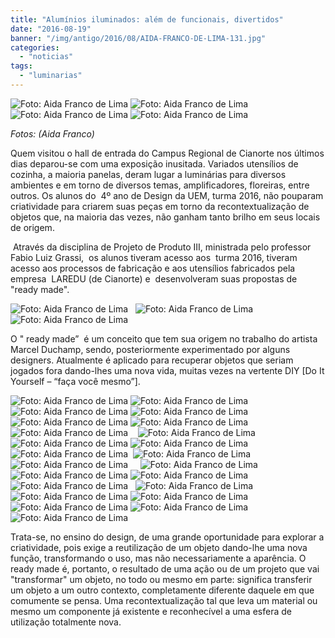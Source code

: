 ```yaml
---
title: "Alumínios iluminados: além de funcionais, divertidos"
date: "2016-08-19"
banner: "/img/antigo/2016/08/AIDA-FRANCO-DE-LIMA-131.jpg"
categories: 
  - "noticias"
tags: 
  - "luminarias"
---
```


![Foto: Aida Franco de Lima](/img/antigo/2016/08/AIDA-FRANCO-DE-LIMA-131.jpg)
![Foto: Aida Franco de Lima](/img/antigo/2016/08/AIDA-FRANCO-DE-LIMA-141.jpg)
![Foto: Aida Franco de Lima](/img/antigo/2016/08/AIDA-FRANCO-DE-LIMA-251.jpg)
![Foto: Aida Franco de Lima](/img/antigo/2016/08/AIDA-FRANCO-DE-LIMA-271.jpg)

_Fotos: (Aida Franco)_ 

Quem visitou o hall de entrada do Campus Regional de Cianorte nos últimos dias deparou-se com uma exposição inusitada. Variados utensílios de cozinha, a maioria panelas, deram lugar a luminárias para diversos ambientes e em torno de diversos temas, amplificadores, floreiras, entre outros. Os alunos do  4º ano de Design da UEM, turma 2016, não pouparam criatividade para criarem suas peças em torno da recontextualização de objetos que, na maioria das vezes, não ganham tanto brilho em seus locais de origem.

 Através da disciplina de Projeto de Produto III, ministrada pelo professor Fabio Luiz Grassi,  os alunos tiveram acesso aos  turma 2016, tiveram acesso aos processos de fabricação e aos utensílios fabricados pela empresa  LAREDU (de Cianorte) e  desenvolveram suas propostas de "ready made".

![Foto: Aida Franco de Lima](/img/antigo/2016/08/AIDA-FRANCO-DE-LIMA-36.jpg)  
![Foto: Aida Franco de Lima](/img/antigo/2016/08/AIDA-FRANCO-DE-LIMA-51.jpg) 
![Foto: Aida Franco de Lima](/img/antigo/2016/08/AIDA-FRANCO-DE-LIMA-61.jpg)

O " ready made”  é um conceito que tem sua origem no trabalho do artista Marcel Duchamp, sendo, posteriormente experimentado por alguns designers. Atualmente é aplicado para recuperar objetos que seriam jogados fora dando-lhes uma nova vida, muitas vezes na vertente DIY \[Do It Yourself – “faça você mesmo”\].

![Foto: Aida Franco de Lima](/img/antigo/2016/08/AIDA-FRANCO-DE-LIMA-81.jpg) 
![Foto: Aida Franco de Lima](/img/antigo/2016/08/AIDA-FRANCO-DE-LIMA-91.jpg) 
![Foto: Aida Franco de Lima](/img/antigo/2016/08/AIDA-FRANCO-DE-LIMA-101.jpg) 
![Foto: Aida Franco de Lima](/img/antigo/2016/08/AIDA-FRANCO-DE-LIMA-111.jpg)
![Foto: Aida Franco de Lima](/img/antigo/2016/08/AIDA-FRANCO-DE-LIMA-111.jpg) 
![Foto: Aida Franco de Lima](/img/antigo/2016/08/AIDA-FRANCO-DE-LIMA-110.jpg)
![Foto: Aida Franco de Lima](/img/antigo/2016/08/AIDA-FRANCO-DE-LIMA-121.jpg)   
![Foto: Aida Franco de Lima](/img/antigo/2016/08/AIDA-FRANCO-DE-LIMA-151.jpg) 
![Foto: Aida Franco de Lima](/img/antigo/2016/08/AIDA-FRANCO-DE-LIMA-161.jpg) 
![Foto: Aida Franco de Lima](/img/antigo/2016/08/AIDA-FRANCO-DE-LIMA-171.jpg) 
![Foto: Aida Franco de Lima](/img/antigo/2016/08/AIDA-FRANCO-DE-LIMA-181.jpg) 
![Foto: Aida Franco de Lima](/img/antigo/2016/08/AIDA-FRANCO-DE-LIMA-231.jpg) 
![Foto: Aida Franco de Lima](/img/antigo/2016/08/AIDA-FRANCO-DE-LIMA-241.jpg)    
![Foto: Aida Franco de Lima](/img/antigo/2016/08/AIDA-FRANCO-DE-LIMA-281.jpg) 
![Foto: Aida Franco de Lima](/img/antigo/2016/08/AIDA-FRANCO-DE-LIMA-291.jpg)
![Foto: Aida Franco de Lima](/img/antigo/2016/08/AIDA-FRANCO-DE-LIMA-291.jpg)  
![Foto: Aida Franco de Lima](/img/antigo/2016/08/AIDA-FRANCO-DE-LIMA-311.jpg)  
![Foto: Aida Franco de Lima](/img/antigo/2016/08/AIDA-FRANCO-DE-LIMA-321.jpg)
![Foto: Aida Franco de Lima](/img/antigo/2016/08/AIDA-FRANCO-DE-LIMA-331.jpg) 
![Foto: Aida Franco de Lima](/img/antigo/2016/08/AIDA-FRANCO-DE-LIMA-341.jpg) 
![Foto: Aida Franco de Lima](/img/antigo/2016/08/AIDA-FRANCO-DE-LIMA-351.jpg)
![Foto: Aida Franco de Lima](/img/antigo/2016/08/AIDA-FRANCO-DE-LIMA-301.jpg)
![Foto: Aida Franco de Lima](/img/antigo/2016/08/AIDA-FRANCO-DE-LIMA-351.jpg)

Trata-se, no ensino do design, de uma grande oportunidade para explorar a criatividade, pois exige a reutilização de um objeto dando-lhe uma nova função, transformando o uso, mas não necessariamente a aparência. O ready made é, portanto, o resultado de uma ação ou de um projeto que vai "transformar" um objeto, no todo ou mesmo em parte: significa transferir um objeto a um outro contexto, completamente diferente daquele em que comumente se pensa. Uma recontextualização tal que leva um material ou mesmo um componente já existente e reconhecível a uma esfera de utilização totalmente nova.
